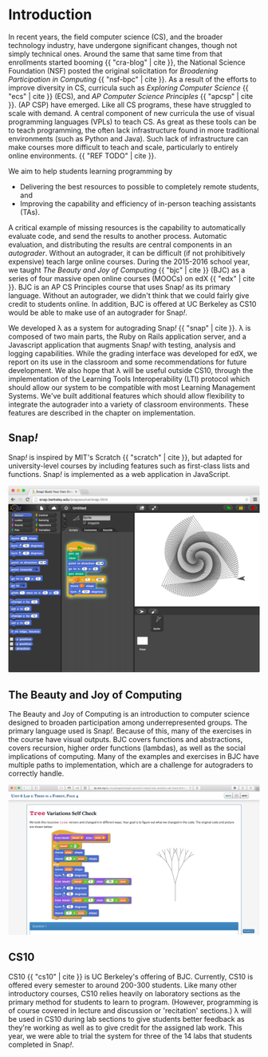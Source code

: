 # Introduction

In recent years, the field computer science (CS), and the broader technology industry, have undergone significant changes, though not simply technical ones. Around the same that same time from that enrollments started booming {{ "cra-blog" | cite }}, the National Science Foundation (NSF) posted the original solicitation for _Broadening Participation in Computing_ {{ "nsf-bpc" | cite }}. As a result of the efforts to improve diversity in CS, curricula such as _Exploring Computer Science_ {{ "ecs" | cite }} (ECS), and _AP Computer Science Principles_ {{ "apcsp" | cite }}. (AP CSP) have emerged.  Like all CS programs, these have struggled to scale with demand.  A central component of new curricula the use of visual programming languages (VPLs) to teach CS. As great as these tools can be to teach programming, the often lack infrastructure found in more traditional environments (such as Python and Java). Such lack of infrastructure can make courses more difficult to teach and scale, particularly to entirely online environments. {{ "REF TODO" | cite }}.

We aim to help students learning programming by

 * Delivering the best resources to possible to completely remote students, and
 * Improving the capability and efficiency of in-person teaching assistants (TAs).

A critical example of missing resources is the capability to automatically evaluate code, and send the results to another process. Automatic evaluation, and distributing the results are central components in an _autograder_. Without an autograder, it can be difficult (if not prohibitively expensive) teach large online courses. During the 2015-2016 school year, we taught _The Beauty and Joy of Computing_ {{ "bjc" | cite }}  (BJC) as a series of four massive open online courses (MOOCs) on edX {{ "edx" | cite }}. BJC is an AP CS Principles course that uses Snap<em>!</em> as its primary language. Without an autograder, we didn't think that we could fairly give credit to students online. In addition, BJC is offered at UC Berkeley as CS10 would be able to make use of an autograder for Snap<em>!</em>.

We developed λ as a system for autograding Snap<em>!</em> {{ "snap" | cite }}. λ is composed of two main parts, the Ruby on Rails application server, and a Javascript application that augments Snap<em>!</em> with testing, analysis and logging capabilities. While the grading interface was developed for edX, we report on its use in the classroom and some recommendations for future development. We also hope that λ will be useful outside CS10, through the implementation of the Learning Tools Interoperability (LTI) protocol which should allow our system to be compatible with most Learning Management Systems. We've built additional features which should allow flexibility to integrate the autograder into a variety of classroom environments. These features are described in the chapter on implementation.

## Snap<em>!</em>
Snap<em>!</em> is inspired by MIT's Scratch {{ "scratch" | cite }}, but adapted for university-level courses by including features such as first-class lists and functions. Snap<em>!</em> is implemented as a web application in JavaScript.

![An example Snap! program.](images/snap-basic.png)

## The Beauty and Joy of Computing
The Beauty and Joy of Computing is an introduction to computer science designed to broaden participation among underrepresented groups. The primary language used is Snap<em>!</em>. Because of this, many of the exercises in the course have visual outputs. BJC covers functions and abstractions, covers recursion, higher order functions (lambdas), as well as the social implications of computing. Many of the examples and exercises in BJC have multiple paths to implementation, which are a challenge for autograders to correctly handle.

![A typical example of BJC curriculum which includes graphical output.](images/bjc-tree.png)

## CS10
CS10 {{ "cs10" | cite }}  is UC Berkeley's offering of BJC. Currently, CS10 is offered every semester to around 200-300 students. Like many other introductory courses, CS10 relies heavily on laboratory sections as the primary method for students to learn to program. (However, programming is of course covered in lecture and discussion or 'recitation' sections.) λ will be used in CS10 during lab sections to give students better feedback as they're working as well as to give credit for the assigned lab work. This year, we were able to trial the system for three of the 14 labs that students completed in Snap<em>!</em>.
